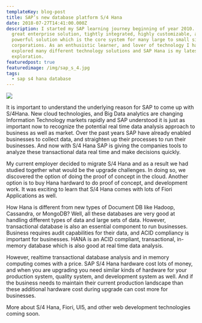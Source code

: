 ```yaml
---
templateKey: blog-post
title: SAP’s new database platform S/4 Hana
date: 2018-07-27T14:41:00.000Z
description: I started my SAP learning journey beginning of year 2010. SAP is a
  great enterprise solution, tightly integrated, highly customizable, and
  powerful solution which is the core system for many large to small size
  corporations. As an enthusistic learner, and lover of technology I have
  explored many different technology solutions and SAP Hana is my latest
  exploration.
featuredpost: true
featuredimage: /img/sap_s_4.jpg
tags:
  - sap s4 hana database
---
```

![](/img/sap_s_4.jpg)

It is important to understand the underlying reason for SAP to come up with S/4Hana. New cloud technologies, and Big Data analytics are changing Information Technology markets rapidly and SAP understood it is just as important now to recognize the potential real time data analysis approach to business as well as market. Over the past years SAP have already enabled businesses to collect data, and straighten up their processes to run their businesses. And now with S/4 Hana SAP is giving the companies tools to analyze these transactional data real time and make decisions quickly.

My current employer decided to migrate S/4 Hana and as a result we had studied together what would be the upgrade challenges. In doing so, we discovered the option of doing the proof of concept in the cloud. Another option is to buy Hana hardward to do proof of concept, and development work. It was exciting to learn that S/4 Hana comes with lots of Fiori Applications as well.



How Hana is different from new types of Document DB like Hadoop, Cassandra, or MongoDB? Well, all these databases are very good at handling different types of data and large sets of data. However, transactional database is also an essential component to run businesses. Business requires audit capabilities for their data, and ACID compliancy is important for businesses. HANA is an ACID compliant, transactional, in-memory database which is also good at real time data analysis.

However, realtime transactional database analysis and in memory computing comes with a price. SAP S/4 Hana hardware cost lots of money, and when you are upgrading you need similar kinds of hardware for your production system, quality system, and development system as well. And if the business needs to maintain their current production landscape than these additional hardware cost during upgrade can cost more for businesses.

More about S/4 Hana, Fiori, UI5, and other web development technologies coming soon.